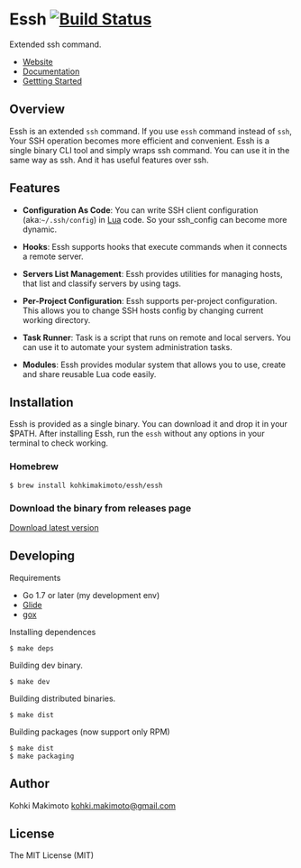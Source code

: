 # Essh [![Build Status](https://travis-ci.org/kohkimakimoto/essh.svg?branch=master)](https://travis-ci.org/kohkimakimoto/essh)

Extended ssh command. 

* [Website](https://essh.sitespread.net/)
* [Documentation](https://essh.sitespread.net/docs/en/index.html)
* [Gettting Started](https://essh.sitespread.net/intro/en/index.html)

## Overview

Essh is an extended `ssh` command. If you use `essh` command instead of `ssh`, Your SSH operation becomes more efficient and convenient. Essh is a single binary CLI tool and simply wraps ssh command. You can use it in the same way as ssh. And it has useful features over ssh.

## Features

* **Configuration As Code**: You can write SSH client configuration (aka:`~/.ssh/config`) in [Lua](https://www.lua.org/) code. So your ssh_config can become more dynamic.

* **Hooks**: Essh supports hooks that execute commands when it connects a remote server.

* **Servers List Management**: Essh provides utilities for managing hosts, that list and classify servers by using tags.

* **Per-Project Configuration**: Essh supports per-project configuration. This allows you to change SSH hosts config by changing current working directory.

* **Task Runner**: Task is a script that runs on remote and local servers. You can use it to automate your system administration tasks.

* **Modules**: Essh provides modular system that allows you to use, create and share reusable Lua code easily.

## Installation

Essh is provided as a single binary. You can download it and drop it in your $PATH.
After installing Essh, run the `essh` without any options in your terminal to check working.

### Homebrew

```
$ brew install kohkimakimoto/essh/essh
```

### Download the binary from releases page

[Download latest version](https://github.com/kohkimakimoto/essh/releases/latest)

## Developing

Requirements

* Go 1.7 or later (my development env)
* [Glide](https://glide.sh/)
* [gox](https://github.com/mitchellh/gox)

Installing dependences

```
$ make deps
```

Building dev binary.

```
$ make dev
```

Building distributed binaries.


```
$ make dist
```

Building packages (now support only RPM)

```
$ make dist
$ make packaging
```

## Author

Kohki Makimoto <kohki.makimoto@gmail.com>

## License

The MIT License (MIT)
